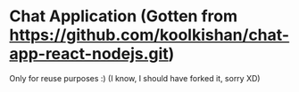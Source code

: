 # Chat Application (Gotten from https://github.com/koolkishan/chat-app-react-nodejs.git)
Only for reuse purposes :) (I know, I should have forked it, sorry XD) 
